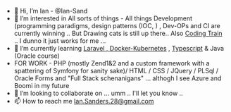 - 👋 Hi, I’m Ian - @Ian-Sand
- 👀 I’m interested in All sorts of things - All things Development (programming paradigms, design patterns (IOC,  ) , Dev-OPs and CI are currently winning .. But Drawing cats is still up there.. Also <a href='https://www.youtube.com/channel/UCvjgXvBlbQiydffZU7m1_aw'>Coding Train</a> .. I dunno it just works for me ... 
- 🌱 I’m currently learning <a href='https://laracasts.com/'>Laravel</href> , <a href='https://www.udemy.com/course/docker-and-kubernetes-the-complete-guide'>Docker-Kubernetes</a> , <a href='https://www.udemy.com/course/typescript-the-complete-developers-guide'>Typescript</a> & Java (Oracle course)
- FOR WORK - PHP (mostly Zend1&2 and a custom framework with a spattering of Symfony for sanity sake)/ HTML / CSS / JQuery / PLSql / Oracle Forms and "Full Stack schenanigans" ... althogh I see Azure and Boomi in my future
- 💞️ I’m looking to collaborate on ... umm .. I'll let you know .. 
- 📫 How to reach me Ian.Sanders.28@gmail.com

<!---
Ian-Sand/Ian-Sand is a ✨ special ✨ repository because its `README.md` (this file) appears on your GitHub profile.
You can click the Preview link to take a look at your changes.
--->
